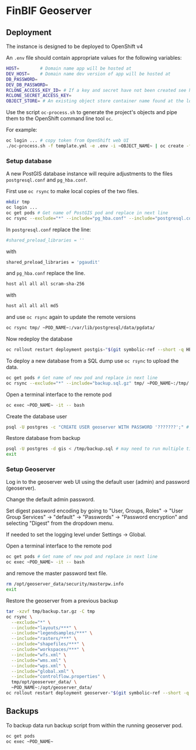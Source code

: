 # FinBIF Geoserver

## Deployment

The instance is designed to be deployed to OpenShift v4

An `.env` file should contain appropriate values for the following variables:

```sh
HOST=        # Domain name app will be hosted at
DEV_HOST=    # Domain name dev version of app will be hosted at
DB_PASSWORD=
DEV_DB_PASSWORD=
RCLONE_ACCESS_KEY_ID= # If a key and secret have not been created see here for instructions https://docs.csc.fi/support/faq/how-to-get-Allas-s3-credentials/
RCLONE_SECRET_ACCESS_KEY= 
OBJECT_STORE= # An existing object store container name found at the location specified in `rclone.conf` 
```

Use the script `oc-process.sh` to generate the project's objects and pipe them to the OpenShift command line tool `oc`.

For example:

```sh
oc login ... # copy token from OpenShift web UI
./oc-process.sh -f template.yml -e .env -i ~OBJECT_NAME~ | oc create -f - # Check oc-proces.sh for object names
```

### Setup database 

A new PostGIS database instance will require adjustments to the files `postgresql.conf` and `pg_hba.conf`.

First use `oc rsync` to make local copies of the two files.

```sh
mkdir tmp
oc login ...
oc get pods # Get name of PostGIS pod and replace in next line
oc rsync --exclude="*" --include="pg_hba.conf" --include="postgresql.conf" ~POD_NAME~:/var/lib/postgresql/data/pgdata/ tmp/
```

In `postgresql.conf` replace the line:

```sh
#shared_preload_libraries = ''
```

with 

```sh
shared_preload_libraries = 'pgaudit'
```

and `pg_hba.conf` replace the line.

```sh
host all all all scram-sha-256
```

with 

```sh
host all all all md5
```

and use `oc rsync` again to update the remote versions

```sh
oc rsync tmp/ ~POD_NAME~:/var/lib/postgresql/data/pgdata/
```

Now redeploy the database

```sh
oc rollout restart deployment postgis-"$(git symbolic-ref --short -q HEAD)"
```

To deploy a new database from a SQL dump use `oc rsync` to upload the data.

```sh
oc get pods # Get name of new pod and replace in next line
oc rsync --exclude="*" --include="backup.sql.gz" tmp/ ~POD_NAME~:/tmp/
```

Open a terminal interface to the remote pod

```sh
oc exec ~POD_NAME~ -it -- bash
```

Create the database user

```sh
psql -U postgres -c "CREATE USER geoserver WITH PASSWORD '???????';" # use an appropriate password
```

Restore database from backup

```sh
psql -U postgres -d gis < /tmp/backup.sql # may need to run multiple times
exit
```

### Setup Geoserver

Log in to the geoserver web UI using the default user (admin) and password (geoserver).

Change the default admin password.

Set digest password encoding by going to "User, Groups, Roles" -> "User Group Services" -> 
"default" -> "Passwords" -> "Password encryption" and selecting "Digest" from the dropdown menu.

If needed to set the logging level under Settings -> Global.

Open a terminal interface to the remote pod

```sh
oc get pods # Get name of new pod and replace in next line
oc exec ~POD_NAME~ -it -- bash
```

and remove the master password text file.

```sh
rm /opt/geoserver_data/security/masterpw.info
exit
```

Restore the geoserver from a previous backup

```sh
tar -xzvf tmp/backup.tar.gz -C tmp
oc rsync \
  --exclude="*" \
  --include="layouts/***" \
  --include="legendsamples/***" \
  --include="rasters/***" \
  --include="shapefiles/***" \
  --include="workspaces/***" \
  --include="wfs.xml" \
  --include="wms.xml" \
  --include="wps.xml" \
  --include="global.xml" \
  --include="controlflow.properties" \
  tmp/opt/geoserver_data/ \
  ~POD_NAME~:/opt/geoserver_data/
oc rollout restart deployment geoserver-"$(git symbolic-ref --short -q HEAD)"
```

## Backups

To backup data run backup script from within the running geoserver pod.

```sh
oc get pods
oc exec ~POD_NAME~
```

